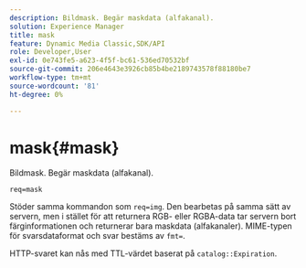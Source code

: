 ```yaml
---
description: Bildmask. Begär maskdata (alfakanal).
solution: Experience Manager
title: mask
feature: Dynamic Media Classic,SDK/API
role: Developer,User
exl-id: 0e743fe5-a623-4f5f-bc61-536ed70532bf
source-git-commit: 206e4643e3926cb85b4be2189743578f88180be7
workflow-type: tm+mt
source-wordcount: '81'
ht-degree: 0%

---
```


# mask{#mask}

Bildmask. Begär maskdata (alfakanal).

`req=mask`

Stöder samma kommandon som `req=img`. Den bearbetas på samma sätt av servern, men i stället för att returnera RGB- eller RGBA-data tar servern bort färginformationen och returnerar bara maskdata (alfakanaler). MIME-typen för svarsdataformat och svar bestäms av `fmt=`.

HTTP-svaret kan nås med TTL-värdet baserat på `catalog::Expiration`.
